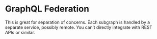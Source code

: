 # GraphQL Federation

<Item icon="affiliate" title="Split the schema in subgraphs">
  This is great for separation of concerns.
</Item>

<Item icon="link" title="Integration with remote services">
  Each subgraph is handled by a separate service, possibly remote.
</Item>

<Item icon="thumb-down" title="Only works with GraphQL service">
  You can’t directly integrate with REST APIs or similar.
</Item>
